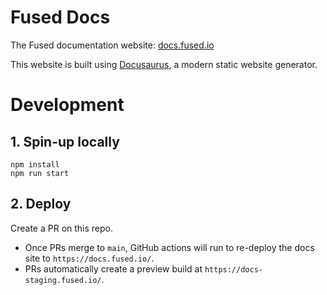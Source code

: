 # Fused Docs

The Fused documentation website: [docs.fused.io](https://docs.fused.io/)

This website is built using [Docusaurus](https://docusaurus.io/), a modern static website generator.

# Development

## 1. Spin-up locally

```
npm install
npm run start
```

## 2. Deploy

Create a PR on this repo.

- Once PRs merge to `main`, GitHub actions will run to re-deploy the docs site to `https://docs.fused.io/`.
- PRs automatically create a preview build at `https://docs-staging.fused.io/`.